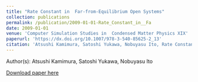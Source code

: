 ```yaml
---
title: "Rate Constant in  Far-from-Equilibrium Open Systems"
collection: publications
permalink: /publication/2009-01-01-Rate_Constant_in__Fa
date: 2009-01-01
venue: 'Computer Simulation Studies in  Condensed Matter Physics XIX'
paperurl: 'https://dx.doi.org/10.1007/978-3-540-85625-2_13'
citation: 'Atsushi Kamimura, Satoshi Yukawa, Nobuyasu Ito, Rate Constant in  Far-from-Equilibrium Open Systems, Computer Simulation Studies in  Condensed Matter Physics XIX, <b></b>, 84, (2006)'
---
```


Author(s): Atsushi Kamimura, Satoshi Yukawa, Nobuyasu Ito


<a href='https://dx.doi.org/10.1007/978-3-540-85625-2_13'>Download paper here</a>
